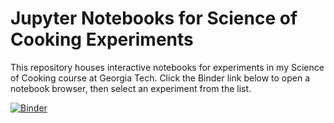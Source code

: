 # Jupyter Notebooks for Science of Cooking Experiments
This repository houses interactive notebooks for experiments in my Science of Cooking course at Georgia Tech. Click the Binder link below to open a notebook browser, then select an experiment from the list.

[![Binder](https://mybinder.org/badge_logo.svg)](https://mybinder.org/v2/gh/mevans86/science-of-cooking-expts/master)
